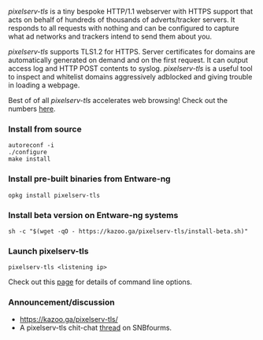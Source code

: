 _pixelserv-tls_ is a tiny bespoke HTTP/1.1 webserver with HTTPS support that acts on behalf of hundreds of thousands of adverts/tracker servers. It responds to all requests with nothing and can be configured to capture what ad networks and trackers intend to send them about you.

_pixelserv-tls_ supports TLS1.2 for HTTPS. Server certificates for domains are automatically generated on demand and on the first request. It can output access log and HTTP POST contents to syslog. _pixelserv-tls_ is a useful tool to inspect and whitelist domains aggressively adblocked and giving trouble in loading a webpage.

Best of of all _pixelserv-tls_ accelerates web browsing! Check out the numbers [here](https://kazoo.ga/pixelserv-tls-more-is-less/).

### Install from source

````
autoreconf -i
./configure
make install
````

### Install pre-built binaries from Entware-ng
````
opkg install pixelserv-tls
````

### Install beta version on Entware-ng systems
````
sh -c "$(wget -qO - https://kazoo.ga/pixelserv-tls/install-beta.sh)"
````

### Launch pixelserv-tls
````
pixelserv-tls <listening ip>
````

Check out this [page](/pixelserv-tls/wiki/Command-Line-Options) for details of command line options.

### Announcement/discussion

* https://kazoo.ga/pixelserv-tls/
* A pixelserv-tls chit-chat [thread](http://www.snbforums.com/threads/pixelserv-a-better-one-pixel-webserver-for-adblock.26114) on SNBfourms.

